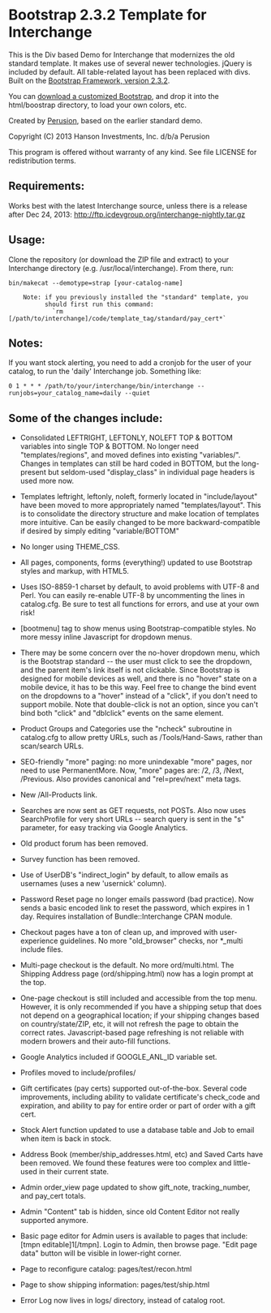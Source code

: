 Bootstrap 2.3.2 Template for Interchange
========================================

This is the Div based Demo for Interchange that modernizes the old
standard template. It makes use of several newer technologies. jQuery is
included by default. All table-related layout has been replaced with
divs. Built on the [Bootstrap Framework, version
2.3.2](http://getbootstrap.com/2.3.2/).

You can [download a customized
Bootstrap](http://getbootstrap.com/2.3.2/customize.html), and drop it
into the html/boostrap directory, to load your own colors, etc.

Created by [Perusion](http://perusion.com), based on the earlier
standard demo.

Copyright (C) 2013 Hanson Investments, Inc. d/b/a Perusion

This program is offered without warranty of any kind.
See file LICENSE for redistribution terms.

Requirements:
-------------

Works best with the latest Interchange source, unless there is a release
after Dec 24, 2013:
	http://ftp.icdevgroup.org/interchange-nightly.tar.gz

Usage:
------

Clone the repository (or download the ZIP file and extract) to your
Interchange directory (e.g. /usr/local/interchange). From there, run:

	bin/makecat --demotype=strap [your-catalog-name]

        Note: if you previously installed the "standard" template, you
              should first run this command:
			  	`rm [/path/to/interchange]/code/template_tag/standard/pay_cert*`

Notes:
------

If you want stock alerting, you need to add a cronjob for the user of
your catalog, to run the 'daily' Interchange job. Something like:

	0 1 * * * /path/to/your/interchange/bin/interchange --runjobs=your_catalog_name=daily --quiet

Some of the changes include:
----------------------------

* Consolidated LEFTRIGHT, LEFTONLY, NOLEFT TOP & BOTTOM variables into
  single TOP & BOTTOM. No longer need "templates/regions", and moved
  defines into existing "variables/". Changes in templates can still be
  hard coded in BOTTOM, but the long-present but seldom-used
  "display_class" in individual page headers is used more now.

* Templates leftright, leftonly, noleft, formerly located in
  "include/layout" have been moved to more appropriately named
  "templates/layout". This is to consolidate the directory structure and
  make location of templates more intuitive. Can be easily changed to be
  more backward-compatible if desired by simply editing
  "variable/BOTTOM"

* No longer using THEME_CSS.

* All pages, components, forms (everything!) updated to use
  Bootstrap styles and markup, with HTML5.

* Uses ISO-8859-1 charset by default, to avoid problems with UTF-8 and
  Perl. You can easily re-enable UTF-8 by uncommenting the lines in
  catalog.cfg. Be sure to test all functions for errors, and use at
  your own risk!

* [bootmenu] tag to show menus using Bootstrap-compatible styles. No
  more messy inline Javascript for dropdown menus.

* There may be some concern over the no-hover dropdown menu, which is
  the Bootstrap standard -- the user must click to see the dropdown, and
  the parent item's link itself is not clickable. Since Bootstrap is
  designed for mobile devices as well, and there is no "hover" state on
  a mobile device, it has to be this way. Feel free to change the bind
  event on the dropdowns to a "hover" instead of a "click", if you don't
  need to support mobile. Note that double-click is not an option, since
  you can't bind both "click" and "dblclick" events on the same element.

* Product Groups and Categories use the "ncheck" subroutine in
  catalog.cfg to allow pretty URLs, such as /Tools/Hand-Saws, rather
  than scan/search URLs.

* SEO-friendly "more" paging: no more unindexable "more" pages, nor need
  to use PermanentMore. Now, "more" pages are: /2, /3, /Next, /Previous.
  Also provides canonical and "rel=prev/next" meta tags.

* New /All-Products link.

* Searches are now sent as GET requests, not POSTs. Also now uses
  SearchProfile for very short URLs -- search query is sent in the "s"
  parameter, for easy tracking via Google Analytics.

* Old product forum has been removed.

* Survey function has been removed.

* Use of UserDB's "indirect_login" by default, to allow emails as
  usernames (uses a new 'usernick' column).

* Password Reset page no longer emails password (bad practice). Now
  sends a basic encoded link to reset the password, which expires in 1
  day. Requires installation of Bundle::Interchange CPAN module.

* Checkout pages have a ton of clean up, and improved with user-
  experience guidelines. No more "old_browser" checks, nor *_multi
  include files.

* Multi-page checkout is the default. No more ord/multi.html. The
  Shipping Address page (ord/shipping.html) now has a login prompt
  at the top.

* One-page checkout is still included and accessible from the top menu.
  However, it is only recommended if you have a shipping setup that does
  not depend on a geographical location; if your shipping changes
  based on country/state/ZIP, etc, it will not refresh the page to
  obtain the correct rates. Javascript-based page refreshing is not
  reliable with modern browers and their auto-fill functions.

* Google Analytics included if GOOGLE_ANL_ID variable set.

* Profiles moved to include/profiles/

* Gift certificates (pay certs) supported out-of-the-box. Several code
  improvements, including ability to validate certificate's check_code
  and expiration, and ability to pay for entire order or part of order
  with a gift cert.

* Stock Alert function updated to use a database table and Job to email
  when item is back in stock.

* Address Book (member/ship_addresses.html, etc) and Saved Carts have
  been removed. We found these features were too complex and little-used
  in their current state.

* Admin order_view page updated to show gift_note, tracking_number, and
  pay_cert totals.

* Admin "Content" tab is hidden, since old Content Editor not really
  supported anymore.

* Basic page editor for Admin users is available to pages that include:
  [tmpn editable]1[/tmpn]. Login to Admin, then browse page. "Edit page
  data" button will be visible in lower-right corner.

* Page to reconfigure catalog: pages/test/recon.html

* Page to show shipping information: pages/test/ship.html

* Error Log now lives in logs/ directory, instead of catalog root.
